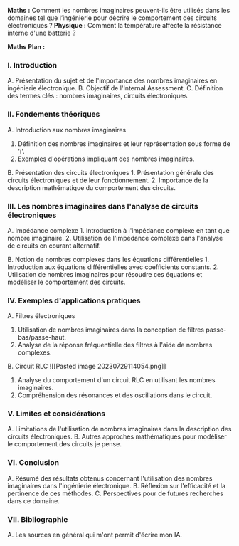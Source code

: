 **Maths :** Comment les nombres imaginaires peuvent-ils être utilisés dans les domaines tel que l’ingénierie pour décrire le comportement des circuits électroniques ?
**Physique :** Comment la température affecte la résistance interne d'une batterie ?

**Maths Plan :** 

### I. Introduction
A. Présentation du sujet et de l'importance des nombres imaginaires en ingénierie électronique. 
B. Objectif de l'Internal Assessment. 
C. Définition des termes clés : nombres imaginaires, circuits électroniques.

### II. Fondements théoriques 
A. Introduction aux nombres imaginaires 
1. Définition des nombres imaginaires et leur représentation sous forme de 'i'. 
2. Exemples d'opérations impliquant des nombres imaginaires.

B. Présentation des circuits électroniques 1. Présentation générale des circuits électroniques et de leur fonctionnement. 2. Importance de la description mathématique du comportement des circuits.

### III. Les nombres imaginaires dans l'analyse de circuits électroniques 
A. Impédance complexe 1. Introduction à l'impédance complexe en tant que nombre imaginaire. 2. Utilisation de l'impédance complexe dans l'analyse de circuits en courant alternatif.

B. Notion de nombres complexes dans les équations différentielles 1. Introduction aux équations différentielles avec coefficients constants. 2. Utilisation de nombres imaginaires pour résoudre ces équations et modéliser le comportement des circuits.

### IV. Exemples d'applications pratiques 
A. Filtres électroniques 
1. Utilisation de nombres imaginaires dans la conception de filtres passe-bas/passe-haut.
2. Analyse de la réponse fréquentielle des filtres à l'aide de nombres complexes.

B. Circuit RLC 
![[Pasted image 20230729114054.png]]
1. Analyse du comportement d'un circuit RLC en utilisant les nombres imaginaires. 
2. Compréhension des résonances et des oscillations dans le circuit.

### V. Limites et considérations 
A. Limitations de l'utilisation de nombres imaginaires dans la description des circuits électroniques. 
B. Autres approches mathématiques pour modéliser le comportement des circuits je pense.

### VI. Conclusion 
A. Résumé des résultats obtenus concernant l'utilisation des nombres imaginaires dans l'ingénierie électronique. 
B. Réflexion sur l'efficacité et la pertinence de ces méthodes. 
C. Perspectives pour de futures recherches dans ce domaine.

### VII. Bibliographie 
A. Les sources en général  qui m'ont permit d'écrire mon IA.